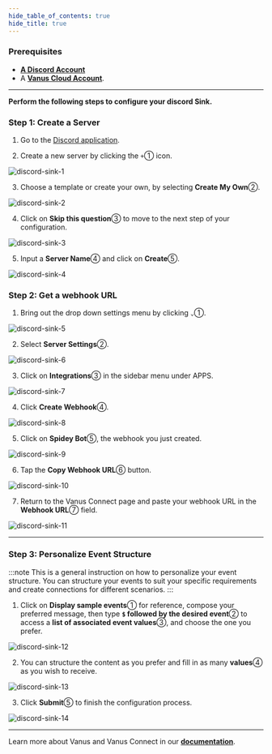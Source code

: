 ```yaml
--- 
hide_table_of_contents: true
hide_title: true
---
```


### Prerequisites

- [**A Discord Account**](https://discord.com/)
- A [**Vanus Cloud Account**](https://cloud.vanus.ai).

---

**Perform the following steps to configure your discord Sink.**

### Step 1: Create a Server

1. Go to the [Discord application](https://discord.com/download).

2. Create a new server by clicking the `+`① icon.

![discord-sink-1](images/discord-sink-1.webp)

3. Choose a template or create your own, by selecting **Create My Own**②.

![discord-sink-2](images/discord-sink-2.webp)

4. Click on **Skip this question**③ to move to the next step of your configuration.

![discord-sink-3](images/discord-sink-3.webp)

5. Input a **Server Name**④ and click on **Create**⑤.

![discord-sink-4](images/discord-sink-4.webp)

### Step 2: Get a webhook URL

1. Bring out the drop down settings menu by clicking `⌄`①.

![discord-sink-5](images/discord-sink-5.webp)

2. Select **Server Settings**②.

![discord-sink-6](images/discord-sink-6.webp)

3. Click on **Integrations**③ in the sidebar menu under APPS.

![discord-sink-7](images/discord-sink-7.webp)

4. Click **Create Webhook**④.

![discord-sink-8](images/discord-sink-8.webp)

5. Click on **Spidey Bot**⑤, the webhook you just created.

![discord-sink-9](images/discord-sink-9.webp)

6. Tap the **Copy Webhook URL**⑥ button.

![discord-sink-10](images/discord-sink-10.webp)

7. Return to the Vanus Connect page and paste your webhook URL in the **Webhook URL**⑦ field.

![discord-sink-11](images/discord-sink-11.webp)

---

### Step 3: Personalize Event Structure

:::note
This is a general instruction on how to personalize your event structure. You can structure your events to suit your specific requirements and create connections for different scenarios.
:::

1. Click on **Display sample events**① for reference, compose your preferred message, then type **`$` followed by the desired event**② to access a **list of associated event values**③, and choose the one you prefer.

![discord-sink-12](images/discord-sink-12.webp)

2. You can structure the content as you prefer and fill in as many **values**④ as you wish to receive.

![discord-sink-13](images/discord-sink-13.webp)

3. Click **Submit**⑤ to finish the configuration process.

![discord-sink-14](images/discord-sink-14.webp)

---

Learn more about Vanus and Vanus Connect in our [**documentation**](https://docs.vanus.ai).
